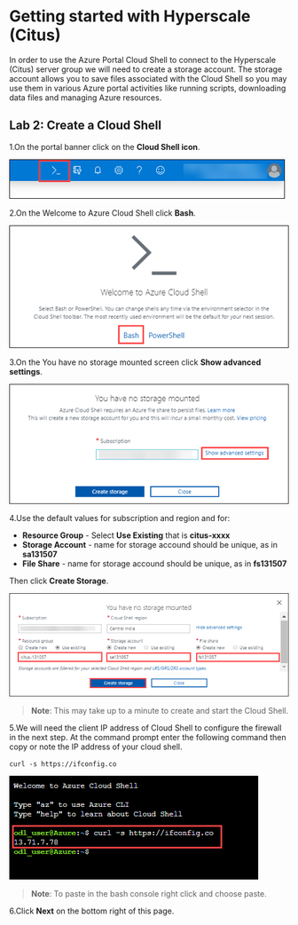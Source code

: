 # Getting started with Hyperscale (Citus)

In order to use the Azure Portal Cloud Shell to connect to the Hyperscale (Citus) server group we will need to create a storage account. The storage account allows you to save files associated with the Cloud Shell so you may use them in various Azure portal activities like running scripts, downloading data files and managing Azure resources.

## **Lab 2: Create a Cloud Shell**

1.On the portal banner click on the **Cloud Shell icon**.

  ![](Images/cloudshellicon.png)

2.On the Welcome to Azure Cloud Shell click **Bash**.

  ![](Images/bash.png)

3.On the You have no storage mounted screen click **Show advanced settings**.
 
  ![](Images/showadvset.png)

4.Use the default values for subscription and region and for:

- **Resource Group** - Select **Use Existing** that is **citus-xxxx**
- **Storage Account** - name for storage accound should be unique, as in **sa131507**
- **File Share** - name for storage accound should be unique, as in **fs131507**

Then click **Create Storage**.

 ![](Images/createstorage.png)
  
 > **Note**: This may take up to a minute to create and start the Cloud Shell.
   
5.We will need the client IP address of Cloud Shell to configure the firewall in the next step. At the command prompt enter the following command then copy or note the IP address of your cloud shell.

```
curl -s https://ifconfig.co 
```

   ![](Images/curlip.png)

> **Note**: To paste in the bash console right click and choose paste.

6.Click **Next** on the bottom right of this page.
